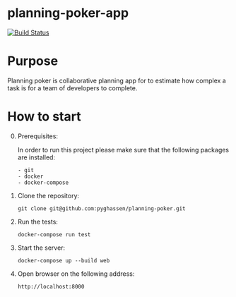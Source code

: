 # planning-poker-app

[![Build Status](https://travis-ci.org/pyghassen/planning-poker.svg?branch=master)](https://travis-ci.org/pyghassen/planning-poker)

Purpose
========
Planning poker is collaborative planning app for to estimate how complex a task is for a team of developers to complete.

How to start
===============

0. Prerequisites:

   In order to run this project please make sure that the following packages are installed:

       - git
       - docker
       - docker-compose


 1. Clone the repository:

     `git clone git@github.com:pyghassen/planning-poker.git`

 2. Run the tests:

     `docker-compose run test`

 3. Start the server:

     `docker-compose up --build web`

 4. Open browser on the following address:

     `http://localhost:8000`
